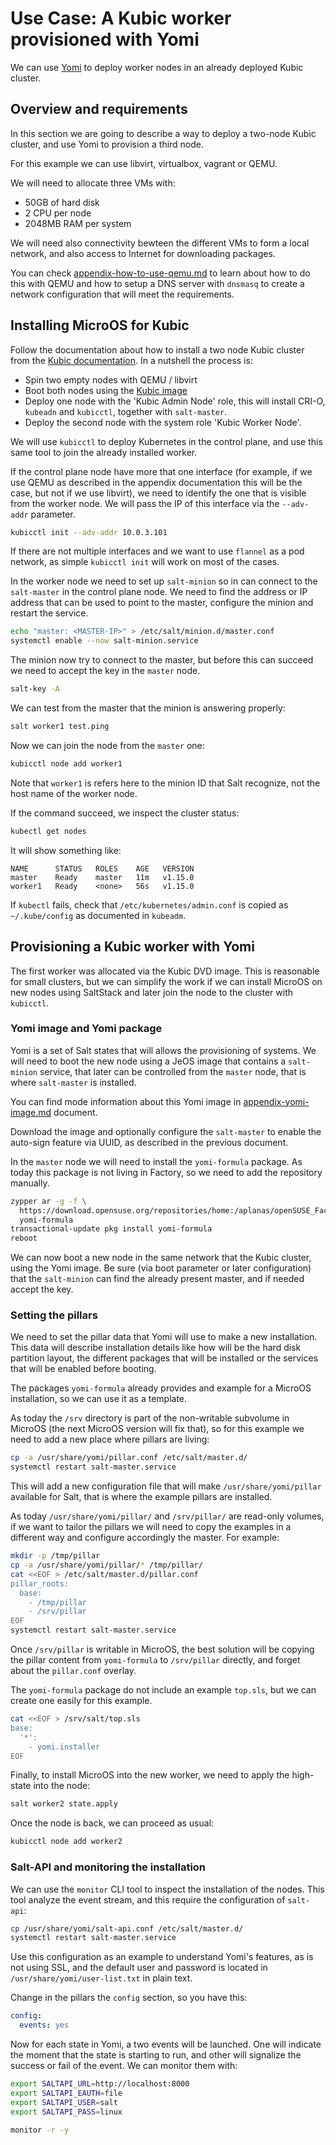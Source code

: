 # Use Case: A Kubic worker provisioned with Yomi

We can use [Yomi](https://github.com/openSUSE/yomi) to deploy worker
nodes in an already deployed Kubic cluster.

## Overview and requirements

In this section we are going to describe a way to deploy a two-node
Kubic cluster, and use Yomi to provision a third node.

For this example we can use libvirt, virtualbox, vagrant or
QEMU.

We will need to allocate three VMs with:

* 50GB of hard disk
* 2 CPU per node
* 2048MB RAM per system

We will need also connectivity bewteen the different VMs to form a
local network, and also access to Internet for downloading packages.

You can check
[appendix-how-to-use-qemu.md](appendix-how-to-use-qemu.md) to learn
about how to do this with QEMU and how to setup a DNS server with
`dnsmasq` to create a network configuration that will meet the
requirements.

## Installing MicroOS for Kubic

Follow the documentation about how to install a two node Kubic cluster
from the [Kubic
documentation](https://en.opensuse.org/Kubic:kubeadm). In a nutshell
the process is:

  * Spin two empty nodes with QEMU / libvirt
  * Boot both nodes using the [Kubic
    image](http://download.opensuse.org/tumbleweed/iso/openSUSE-Kubic-DVD-x86_64-Current.iso)
  * Deploy one node with the 'Kubic Admin Node' role, this will
    install CRI-O, `kubeadn` and `kubicctl`, together with
    `salt-master`.
  * Deploy the second node with the system role 'Kubic Worker Node'.

We will use `kubicctl` to deploy Kubernetes in the control plane, and
use this same tool to join the already installed worker.

If the control plane node have more that one interface (for example,
if we use QEMU as described in the appendix documentation this will be
the case, but not if we use libvirt), we need to identify the one that
is visible from the worker node. We will pass the IP of this interface
via the `--adv-addr` parameter.

```bash
kubicctl init --adv-addr 10.0.3.101
```

If there are not multiple interfaces and we want to use `flannel` as a
pod network, as simple `kubicctl init` will work on most of the cases.

In the worker node we need to set up `salt-minion` so in can connect
to the `salt-master` in the control plane node. We need to find the
address or IP address that can be used to point to the master,
configure the minion and restart the service.

```bash
echo "master: <MASTER-IP>" > /etc/salt/minion.d/master.conf
systemctl enable --now salt-minion.service
```

The minion now try to connect to the master, but before this can
succeed we need to accept the key in the `master` node.

```bash
salt-key -A
```

We can test from the master that the minion is answering properly:

```bash
salt worker1 test.ping
```

Now we can join the node from the `master` one:

```bash
kubicctl node add worker1
```

Note that `worker1` is refers here to the minion ID that Salt
recognize, not the host name of the worker node.

If the command succeed, we inspect the cluster status:

```bash
kubectl get nodes
```

It will show something like:

```
NAME      STATUS   ROLES    AGE   VERSION
master    Ready    master   11m   v1.15.0
worker1   Ready    <none>   56s   v1.15.0
```

If `kubectl` fails, check that `/etc/kubernetes/admin.conf` is copied
as `~/.kube/config` as documented in `kubeadm`.

## Provisioning a Kubic worker with Yomi

The first worker was allocated via the Kubic DVD image. This is
reasonable for small clusters, but we can simplify the work if we can
install MicroOS on new nodes using SaltStack and later join the node
to the cluster with `kubicctl`.

### Yomi image and Yomi package

Yomi is a set of Salt states that will allows the provisioning of
systems. We will need to boot the new node using a JeOS image that
contains a `salt-minion` service, that later can be controlled from
the `master` node, that is where `salt-master` is installed.

You can find mode information about this Yomi image in
[appendix-yomi-image.md](appendix-yomi-image.md) document.

Download the image and optionally configure the `salt-master` to
enable the auto-sign feature via UUID, as described in the previous
document.

In the `master` node we will need to install the `yomi-formula`
package. As today this package is not living in Factory, so we need to
add the repository manually.

```bash
zypper ar -g -f \
  https://download.opensuse.org/repositories/home:/aplanas/openSUSE_Factory/ \
  yomi-formula
transactional-update pkg install yomi-formula
reboot
```

We can now boot a new node in the same network that the Kubic cluster,
using the Yomi image. Be sure (via boot parameter or later
configuration) that the `salt-minion` can find the already present
master, and if needed accept the key.

### Setting the pillars

We need to set the pillar data that Yomi will use to make a new
installation. This data will describe installation details like how
will be the hard disk partition layout, the different packages that
will be installed or the services that will be enabled before booting.

The packages `yomi-formula` already provides and example for a MicroOS
installation, so we can use it as a template.

As today the `/srv` directory is part of the non-writable subvolume in
MicroOS (the next MicroOS version will fix that), so for this example
we need to add a new place where pillars are living: 

```bash
cp -a /usr/share/yomi/pillar.conf /etc/salt/master.d/
systemctl restart salt-master.service
```

This will add a new configuration file that will make
`/usr/share/yomi/pillar` available for Salt, that is where the example
pillars are installed.

As today `/usr/share/yomi/pillar/` and `/srv/pillar/` are read-only
volumes, if we want to tailor the pillars we will need to copy the
examples in a different way and configure accordingly the master. For
example:

```bash
mkdir -p /tmp/pillar
cp -a /usr/share/yomi/pillar/* /tmp/pillar/
cat <<EOF > /etc/salt/master.d/pillar.conf
pillar_roots:
  base:
    - /tmp/pillar
    - /srv/pillar
EOF
systemctl restart salt-master.service
```

Once `/srv/pillar` is writable in MicroOS, the best solution will be
copying the pillar content from `yomi-formula` to `/srv/pillar`
directly, and forget about the `pillar.conf` overlay.

The `yomi-formula` package do not include an example `top.sls`, but we
can create one easily for this example.

```bash
cat <<EOF > /srv/salt/top.sls
base:
  '*':
    - yomi.installer
EOF
```

Finally, to install MicroOS into the new worker, we need to apply the
high-state into the node:

```bash
salt worker2 state.apply
```

Once the node is back, we can proceed as usual:

```bash
kubicctl node add worker2
```

### Salt-API and monitoring the installation

We can use the `monitor` CLI tool to inspect the installation of the
nodes. This tool analyze the event stream, and this require the
configuration of `salt-api`:

```bash
cp /usr/share/yomi/salt-api.conf /etc/salt/master.d/
systemctl restart salt-master.service
```

Use this configuration as an example to understand Yomi's features, as
is not using SSL, and the default user and password is located in
`/usr/share/yomi/user-list.txt` in plain text.

Change in the pillars the `config` section, so you have this:

```yaml
config:
  events: yes
```

Now for each state in Yomi, a two events will be launched. One will
indicate the moment that the state is starting to run, and other will
signalize the success or fail of the event. We can monitor them with:

```bash
export SALTAPI_URL=http://localhost:8000
export SALTAPI_EAUTH=file
export SALTAPI_USER=salt
export SALTAPI_PASS=linux

monitor -r -y
```

